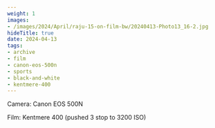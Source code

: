 ```yaml
---
weight: 1
images:
- /images/2024/April/raju-15-on-film-bw/20240413-Photo13_16-2.jpg
hideTitle: true
date: 2024-04-13
tags:
- archive
- film
- canon-eos-500n
- sports
- black-and-white
- kentmere-400
---
```


Camera: Canon EOS 500N

Film: Kentmere 400 (pushed 3 stop to 3200 ISO)